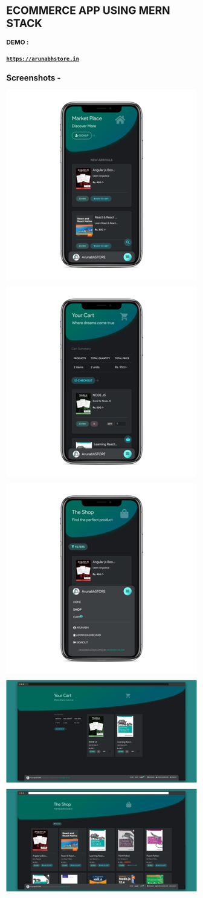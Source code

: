 # ECOMMERCE APP USING MERN STACK

### DEMO :

### [`https://arunabhstore.in`](https://arunabhstore.in)  

## Screenshots -

![](ss1.png)

![](ss2.png)

![](ss3.png)

![](ss4.png)

![](ss5.png)
